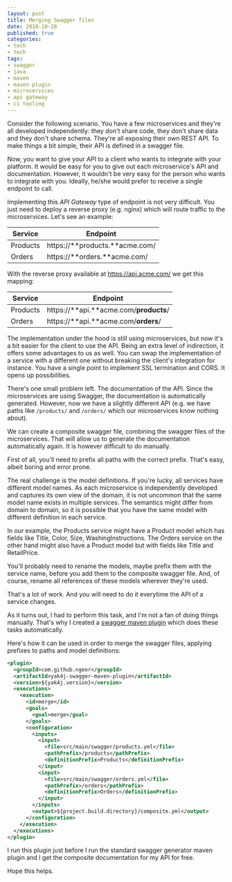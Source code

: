 ```yaml
---
layout: post
title: Merging Swagger files
date: 2018-10-28
published: true
categories:
- tech
- tech
tags:
- swagger
- java
- maven
- maven-plugin
- microservices
- api gateway
- ci tooling
---
```


Consider the following scenario. You have a few microservices and they're all
developed independently: they don't share code, they don't share data and they
don't share schema. They're all exposing their own REST API. To make things a
bit simple, their API is defined in a swagger file.

Now, you want to give your API to a client who wants to integrate with your
platform. It would be easy for you to give out each microservice's API and
documentation. However, it wouldn't be very easy for the person who wants to
integrate with you. Ideally, he/she would prefer to receive a single endpoint to
call.

Implementing this _API Gateway_ type of endpoint is not very difficult. You just
need to deploy a reverse proxy (e.g. nginx) which will route traffic to the
microservices. Let's see an example:

| Service  | Endpoint                       |
|----------|--------------------------------|
| Products | https://**products.**acme.com/ |
| Orders   | https://**orders.**acme.com/   |

With the reverse proxy available at https://api.acme.com/ we get this mapping:

| Service  | Endpoint                               |
|----------|----------------------------------------|
| Products | https://**api.**acme.com/**products**/ |
| Orders   | https://**api.**acme.com/**orders**/   |

The implementation under the hood is still using microservices, but now it's a
bit easier for the client to use the API. Being an extra level of indirection,
it offers some advantages to us as well. You can swap the implementation of a
service with a different one without breaking the client's integration for
instance. You have a single point to implement SSL termination and CORS. It
opens up possibilities.

There's one small problem left. The documentation of the API. Since the
microservices are using Swagger, the documentation is automatically generated.
However, now we have a slightly different API (e.g. we have paths like
`/products/` and `/orders/` which our microservices know nothing about).

We can create a composite swagger file, combining the swagger files of the
microservices. That will allow us to generate the documentation automatically
again. It is however difficult to do manually.

First of all, you'll need to prefix all paths with the correct prefix. That's
easy, albeit boring and error prone.

The real challenge is the model definitions. If you're lucky, all services
have different model names. As each microservice is independently developed
and captures its own view of the domain, it is not uncommon that the same
model name exists in multiple services. The semantics might differ from domain
to domain, so it is possible that you have the same model with different
definition in each service.

In our example, the Products service might have a Product model which has
fields like Title, Color, Size, WashingInstructions. The Orders service on the
other hand might also have a Product model but with fields like Title and
RetailPrice.

You'll probably need to rename the models, maybe prefix them with the service
name, before you add them to the composite swagger file. And, of course,
rename all references of these models wherever they're used.

That's a lot of work. And you will need to do it everytime the API of a service
changes.

As it turns out, I had to perform this task, and I'm not a fan of doing things
manually. That's why I created a [swagger maven
plugin](https://github.com/ngeor/yak4j/tree/master/yak4j-swagger-maven-plugin)
which does these tasks automatically.

Here's how it can be used in order to merge the swagger files, applying
prefixes to paths and model definitions:

```xml
<plugin>
  <groupId>com.github.ngeor</groupId>
  <artifactId>yak4j-swagger-maven-plugin</artifactId>
  <version>${yak4j.version}</version>
  <executions>
    <execution>
      <id>merge</id>
      <goals>
        <goal>merge</goal>
      </goals>
      <configuration>
        <inputs>
          <input>
            <file>src/main/swagger/products.yml</file>
            <pathPrefix>/products</pathPrefix>
            <definitionPrefix>Products</definitionPrefix>
          </input>
          <input>
            <file>src/main/swagger/orders.yml</file>
            <pathPrefix>/orders</pathPrefix>
            <definitionPrefix>Orders</definitionPrefix>
          </input>
        </inputs>
        <output>${project.build.directory}/composite.yml</output>
      </configuration>
    </execution>
  </executions>
</plugin>
```

I run this plugin just before I run the standard swagger generator maven plugin
and I get the composite documentation for my API for free.

Hope this helps.
